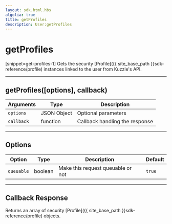 ```yaml
---
layout: sdk.html.hbs
algolia: true
title: getProfiles
description: User:getProfiles
---
```

  

# getProfiles
[snippet=get-profiles-1]
Gets the security [Profile]({{ site_base_path }}sdk-reference/profile) instances linked to the user from Kuzzle's API.

---

## getProfiles([options], callback)

| Arguments | Type | Description |
|---------------|---------|----------------------------------------|
| ``options`` | JSON Object | Optional parameters |
| ``callback`` | function | Callback handling the response |

---

## Options

| Option | Type | Description | Default |
|---------------|---------|----------------------------------------|---------|
| ``queuable`` | boolean | Make this request queuable or not  | ``true`` |

---
## Callback Response

Returns an array of security [Profile]({{ site_base_path }}sdk-reference/profile) objects.
